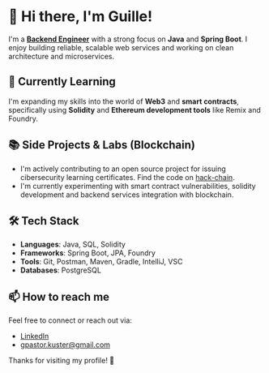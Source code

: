 # 👋 Hi there, I'm Guille!

I'm a [**Backend Engineer**](https://github.com/guillermo-pastor) with a strong focus on **Java** and **Spring Boot**. I enjoy building reliable, scalable web services and working on clean architecture and microservices.

## 🧠 Currently Learning

I'm expanding my skills into the world of **Web3** and **smart contracts**, specifically using **Solidity** and **Ethereum development tools** like Remix and Foundry.

## 📚 Side Projects & Labs (Blockchain)
- I'm actively contributing to an open source project for issuing cibersecurity learning certificates. Find the code on [hack-chain](https://github.com/RicardoMuchacho/hack-chain).
- I'm currently experimenting with smart contract vulnerabilities, solidity development and backend services integration with blockchain.

## 🛠️ Tech Stack

- **Languages**: Java, SQL, Solidity
- **Frameworks**: Spring Boot, JPA, Foundry
- **Tools**: Git, Postman, Maven, Gradle, IntelliJ, VSC
- **Databases**: PostgreSQL

## 📫 How to reach me

Feel free to connect or reach out via:

- [LinkedIn](https://www.linkedin.com/in/guillermo-pastor-küster-640133183/)
- gpastor.kuster@gmail.com

Thanks for visiting my profile! 🚀
